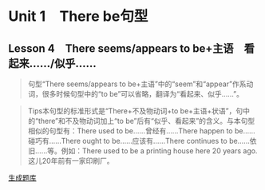 ﻿ # Unit 1　There be句型
 ## Lesson 4　There seems/appears to be+主语　看起来……/似乎……
 
> 句型“There seems/appears to be+主语”中的“seem”和“appear”作系动词，很多时候句型中的“to be”可以省略，翻译为“看起来、似乎……”。

> Tips本句型的标准形式是“There+不及物动词+to be+主语+状语”，句中的“there”和不及物动词加上“to be”后有“似乎、看起来”的含义。与本句型相似的句型有：There used to be……曾经有……There happen to be……碰巧有……There ought to be……应该有……There continues to be……依旧……等。例如：There used to be a printing house here 20 years ago.这儿20年前有一家印刷厂。


 [生成题库](./sentence/f004.json)